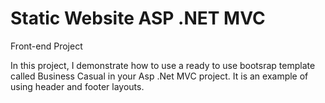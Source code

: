 # Static Website ASP .NET MVC
 Front-end Project

In this project, I demonstrate how to use a ready to use bootsrap template called Business Casual in your Asp .Net MVC project. It is an example of using header and footer layouts. 
